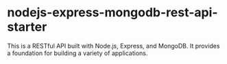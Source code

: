 # nodejs-express-mongodb-rest-api-starter
This is a RESTful API built with Node.js, Express, and MongoDB. It provides a foundation for building a variety of applications.
